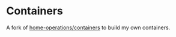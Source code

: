 # Containers

A fork of [home-operations/containers](https://github.com/home-operations/containers) to build my own containers.

